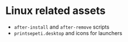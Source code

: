 # Linux related assets

- `after-install` and `after-remove` scripts
- `printsepeti.desktop` and icons for launchers
